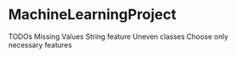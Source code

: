 # MachineLearningProject

TODOs 
Missing Values
String feature
Uneven classes
Choose only necessary features

